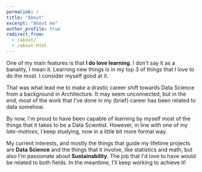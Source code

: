 ```yaml
---
permalink: /
title: "About"
excerpt: "About me"
author_profile: true
redirect_from:
  - /about/
  - /about.html
---
```


One of my main features is that **I do love learning**. I don't say it as a banality, I mean it. Learning new things is in my top 3 of things that I love to do the most. I consider myself good at it.

That was what lead me to make a drastic career shift towards Data Science from a background in Architecture. It may seem unconnected, but in the end, most of the work that I've done in my (brief) career has been related to data somehow.

By now, I'm proud to have been capable of learning by myself most of the things that it takes to be a Data Scientist. However, in line with one of my _late-motives_, I keep studying, now in a little bit more formal way.

My current interests, and mostly the things that guide my lifetime projects are **Data Science** and the things that it involve, like statistics and math, but also I'm passionate about **Sustainability**. The job that I'd love to have would be related to both fields. In the meantime, I'll keep working to achieve it!
